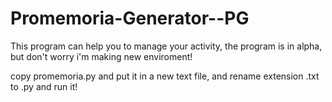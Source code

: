 # Promemoria-Generator--PG
This program can help you to manage your activity, the program is in alpha, but don't worry i'm making new enviroment!


copy promemoria.py and put it in a new text file, and rename extension .txt to .py and run it! 
